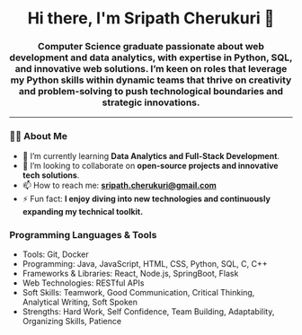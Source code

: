<h1 align="center">Hi there, I'm Sripath Cherukuri 👋</h1>
<h3 align="center">Computer Science graduate passionate about web development and data analytics, with expertise in Python, SQL, and innovative web solutions. I’m keen on roles that leverage my Python skills within dynamic teams that thrive on creativity and problem-solving to push technological boundaries and strategic innovations.</h3>

---

### 🙋‍♂️ About Me
- 🌱 I’m currently learning **Data Analytics and Full-Stack Development**.
- 👯 I’m looking to collaborate on **open-source projects and innovative tech solutions**.
- 📫 How to reach me: **sripath.cherukuri@gmail.com**
- ⚡ Fun fact: **I enjoy diving into new technologies and continuously expanding my technical toolkit.**

### Programming Languages & Tools
- Tools: Git, Docker
- Programming: Java, JavaScript, HTML, CSS, Python, SQL, C, C++
- Frameworks & Libraries: React, Node.js, SpringBoot, Flask
- Web Technologies: RESTful APIs
- Soft Skills: Teamwork, Good Communication, Critical Thinking, Analytical Writing, Soft Spoken
- Strengths: Hard Work, Self Confidence, Team Building, Adaptability, Organizing Skills, Patience


